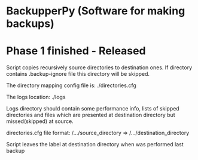 BackupperPy (Software for making backups)
===========
Phase 1 finished - Released
===========

Script copies recursively source directories to destination ones.
If directory contains .backup-ignore file this directory will be skipped.

The directory mapping config file is:
./directories.cfg

The logs location:
./logs

Logs directory should contain some performance info, lists of skipped directories and files which are presented at destination directory but missed(skipped) at source.

directories.cfg file format:
/.../source_directory => /.../destination_directory

Script leaves the label at destination directory when was performed last backup
